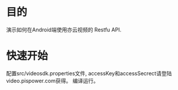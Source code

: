 # 目的
  演示如何在Android端使用亦云视频的 Restfu API.

# 快速开始
  配置src/videosdk.properties文件, accessKey和accessSecrect请登陆video.pispower.com获得。
  编译运行。

  


